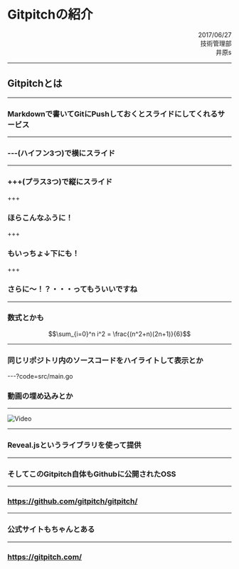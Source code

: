 # Gitpitchの紹介

<div style="text-align: right;">
2017/06/27<br>
技術管理部<br>
井原s
</div>

---

## Gitpitchとは

---

### Markdownで書いてGitにPushしておくとスライドにしてくれるサービス

---

### ---(ハイフン3つ)で横にスライド

---

### +++(プラス3つ)で縦にスライド

+++

### ほらこんなふうに！

+++

### もいっちょ↓下にも！

+++

### さらに〜！？・・・ってもういいですね

--- 

### 数式とかも

$$\sum_{i=0}^n i^2 = \frac{(n^2+n)(2n+1)}{6}$$

---

### 同じリポジトリ内のソースコードをハイライトして表示とか

---?code=src/main.go

### 動画の埋め込みとか

---

![Video](https://www.youtube.com/embed/xWu-FaA7H2A)

---

### Reveal.jsというライブラリを使って提供

---

### そしてこのGitpitch自体もGithubに公開されたOSS

---

### https://github.com/gitpitch/gitpitch/

---

### 公式サイトもちゃんとある

---

### https://gitpitch.com/

